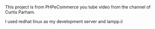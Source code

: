 This project is from PHPeCommerce you tube video from the channel of  Curtis Parham.

I used redhat linux as my development server and lampp.ii
